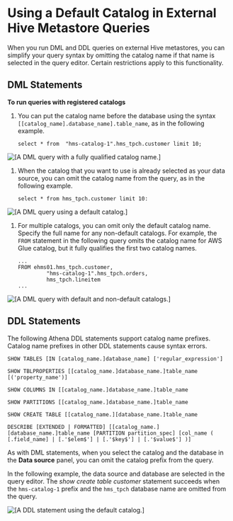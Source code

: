 # Using a Default Catalog in External Hive Metastore Queries<a name="datastores-hive-default-catalog"></a>

When you run DML and DDL queries on external Hive metastores, you can simplify your query syntax by omitting the catalog name if that name is selected in the query editor\. Certain restrictions apply to this functionality\.

## DML Statements<a name="datastores-hive-default-catalog-dml-statements"></a>

**To run queries with registered catalogs**

1. You can put the catalog name before the database using the syntax `[[catalog_name].database_name].table_name`, as in the following example\.

   ```
   select * from  "hms-catalog-1".hms_tpch.customer limit 10;
   ```  
![\[A DML query with a fully qualified catalog name.\]](http://docs.aws.amazon.com/athena/latest/ug/images/datastores-hive-default-catalog-1.png)

1. When the catalog that you want to use is already selected as your data source, you can omit the catalog name from the query, as in the following example\.

   ```
   select * from hms_tpch.customer limit 10:
   ```  
![\[A DML query using a default catalog.\]](http://docs.aws.amazon.com/athena/latest/ug/images/datastores-hive-default-catalog-2.png)

1. For multiple catalogs, you can omit only the default catalog name\. Specify the full name for any non\-default catalogs\. For example, the `FROM` statement in the following query omits the catalog name for AWS Glue catalog, but it fully qualifies the first two catalog names\.

   ```
   ...
   FROM ehms01.hms_tpch.customer,
            "hms-catalog-1".hms_tpch.orders,
            hms_tpch.lineitem
   ...
   ```  
![\[A DML query with default and non-default catalogs.\]](http://docs.aws.amazon.com/athena/latest/ug/images/datastores-hive-default-catalog-3.jpg)

## DDL Statements<a name="datastores-hive-default-catalog-ddl-statements"></a>

The following Athena DDL statements support catalog name prefixes\. Catalog name prefixes in other DDL statements cause syntax errors\.

```
SHOW TABLES [IN [catalog_name.]database_name] ['regular_expression']

SHOW TBLPROPERTIES [[catalog_name.]database_name.]table_name [('property_name')]

SHOW COLUMNS IN [[catalog_name.]database_name.]table_name

SHOW PARTITIONS [[catalog_name.]database_name.]table_name

SHOW CREATE TABLE [[catalog_name.][database_name.]table_name

DESCRIBE [EXTENDED | FORMATTED] [[catalog_name.][database_name.]table_name [PARTITION partition_spec] [col_name ( [.field_name] | [.'$elem$'] | [.'$key$'] | [.'$value$'] )]
```

As with DML statements, when you select the catalog and the database in the **Data source** panel, you can omit the catalog prefix from the query\.

In the following example, the data source and database are selected in the query editor\. The *show create table customer* statement succeeds when the `hms-catalog-1` prefix and the `hms_tpch` database name are omitted from the query\.

![\[A DDL statement using the default catalog.\]](http://docs.aws.amazon.com/athena/latest/ug/images/datastores-hive-default-catalog-4.png)